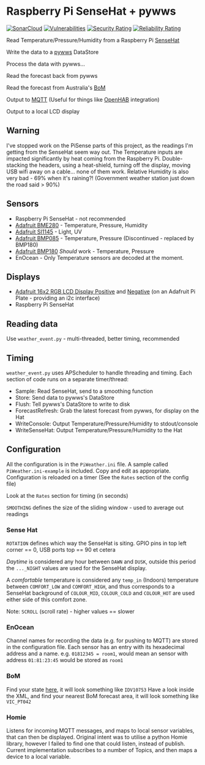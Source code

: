 # Raspberry Pi SenseHat + pywws

[![SonarCloud](https://sonarcloud.io/images/project_badges/sonarcloud-white.svg)](https://sonarcloud.io/dashboard?id=cbarrac_PiWeather)
[![Vulnerabilities](https://sonarcloud.io/api/project_badges/measure?project=cbarrac_PiWeather&metric=vulnerabilities)](https://sonarcloud.io/dashboard?id=cbarrac_PiWeather)
[![Security Rating](https://sonarcloud.io/api/project_badges/measure?project=cbarrac_PiWeather&metric=security_rating)](https://sonarcloud.io/dashboard?id=cbarrac_PiWeather)
[![Reliability Rating](https://sonarcloud.io/api/project_badges/measure?project=cbarrac_PiWeather&metric=reliability_rating)](https://sonarcloud.io/dashboard?id=cbarrac_PiWeather)

Read Temperature/Pressure/Humidity from a Raspberry Pi [SenseHat](https://www.raspberrypi.org/products/sense-hat/)

Write the data to a [pywws](https://github.com/jim-easterbrook/pywws) DataStore

Process the data with pywws...

Read the forecast back from pywws

Read the forecast from Australia's [BoM](http://www.bom.gov.au)

Output to [MQTT](http://mqtt.org) (Useful for things like [OpenHAB](http://www.openhab.org) integration)

Output to a local LCD display

## Warning
I've stopped work on the PiSense parts of this project, as the readings I'm getting from the SenseHat seem way out. The Temperature inputs are impacted significantly by heat coming from the Raspberry Pi. Double-stacking the headers, using a heat-shield, turning off the display, moving USB wifi away on a cable... none of them work. Relative Humidity is also very bad - 69% when it's raining?! (Government weather station just down the road said > 90%)

## Sensors
* Raspberry Pi SenseHat - not recommended
* [Adafruit BME280](https://www.adafruit.com/products/2652) - Temperature, Pressure, Humidity
* [Adafruit SI1145](https://www.adafruit.com/products/1777) - Light, UV
* [Adafruit BMP085](https://www.adafruit.com/products/391) - Temperature, Pressure (Discontinued - replaced by BMP180)
* [Adafruit BMP180](https://www.adafruit.com/products/1603) _Should_ work - Temperature, Pressure
* EnOcean - Only Temperature sensors are decoded at the moment.

## Displays
* [Adafruit 16x2 RGB LCD Display Positive](https://www.adafruit.com/products/1109) and [Negative](https://www.adafruit.com/products/1110) (on an Adafruit Pi Plate - providing an i2c interface)
* Raspberry Pi SenseHat

## Reading data
Use `weather_event.py` - multi-threaded, better timing, recommended

## Timing
`weather_event.py` uses APScheduler to handle threading and timing. Each
section of code runs on a separate timer/thread:
* Sample: Read SenseHat, send to a smoothing function
* Store: Send data to pywws's DataStore
* Flush: Tell pywws's DataStore to write to disk
* ForecastRefresh: Grab the latest forecast from pywws, for display on the Hat
* WriteConsole: Output Temperature/Pressure/Humidity to stdout/console
* WriteSenseHat: Output Temperature/Pressure/Humidity to the Hat

## Configuration
All the configuration is in the `PiWeather.ini` file. A sample called
`PiWeather.ini-example` is included. Copy and edit as appropriate.
Configuration is reloaded on a timer (See the `Rates` section of the config
file)

Look at the `Rates` section for timing (in seconds)

`SMOOTHING` defines the size of the sliding window - used to average out readings

### Sense Hat
`ROTATION` defines which way the SenseHat is siting. GPIO pins in top left corner == 0,
USB ports top == 90 et cetera

_Daytime_ is considered any hour between `DAWN` and `DUSK`, outside this period
the `..._NIGHT` values are used for the SenseHat display.

A _comfortable_ temperature is considered any `temp_in` (Indoors) temperature between `COMFORT_LOW` and `COMFORT_HIGH`, and thus corresponds to a SenseHat background of `COLOUR_MID`, `COLOUR_COLD` and `COLOUR_HOT` are used either side of this comfort zone.

Note: `SCROLL` (scroll rate) - higher values == slower

### EnOcean
Channel names for recording the data (e.g. for pushing to MQTT) are stored in
the configuration file. Each sensor has an entry with its hexadecimal address
and a name. e.g. `01812345 = room1`, would mean an sensor with address
`01:81:23:45` would be stored as `room1`

### BoM
Find your state [here](http://www.bom.gov.au/info/precis_forecasts.shtml), it will look something like `IDV10753`
Have a look inside the XML, and find your nearest BoM forecast area, it will look something like `VIC_PT042`

### Homie
Listens for incoming MQTT messages, and maps to local sensor variables, that can then be displayed.
Original intent was to utilise a python Homie library, however I failed to find one that could listen, instead of publish.
Current implementation subscribes to a number of Topics, and then maps a device to a local variable.

